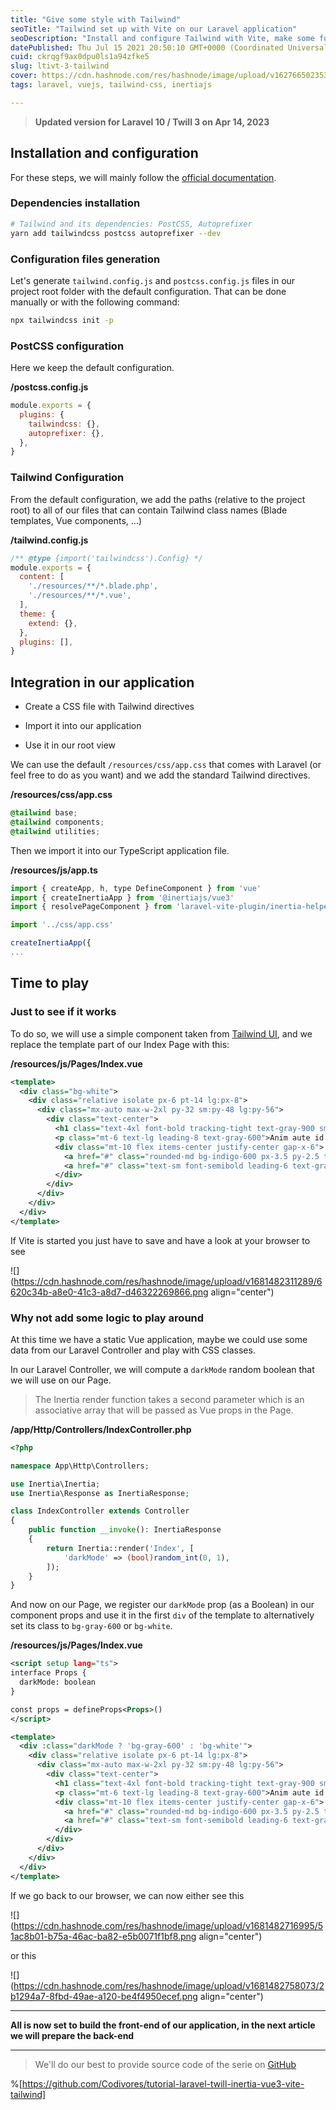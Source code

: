```yaml
---
title: "Give some style with Tailwind"
seoTitle: "Tailwind set up with Vite on our Laravel application"
seoDescription: "Install and configure Tailwind with Vite, make some fun with Inertia on our Laravel application"
datePublished: Thu Jul 15 2021 20:50:10 GMT+0000 (Coordinated Universal Time)
cuid: ckrqgf9ax0dpu0ls1a94zfke5
slug: ltivt-3-tailwind
cover: https://cdn.hashnode.com/res/hashnode/image/upload/v1627665023530/e2KqWfCvm.png
tags: laravel, vuejs, tailwind-css, inertiajs

---
```


> **Updated version for Laravel 10 / Twill 3 on Apr 14, 2023**

## Installation and configuration

For these steps, we will mainly follow the [official documentation](https://tailwindcss.com/docs/installation/using-postcss).

### Dependencies installation

```bash
# Tailwind and its dependencies: PostCSS, Autoprefixer
yarn add tailwindcss postcss autoprefixer --dev
```

### Configuration files generation

Let's generate `tailwind.config.js` and `postcss.config.js` files in our project root folder with the default configuration. That can be done manually or with the following command:

```bash
npx tailwindcss init -p
```

### PostCSS configuration

Here we keep the default configuration.

**/postcss.config.js**

```javascript
module.exports = {
  plugins: {
    tailwindcss: {},
    autoprefixer: {},
  },
}
```

### Tailwind Configuration

From the default configuration, we add the paths (relative to the project root) to all of our files that can contain Tailwind class names (Blade templates, Vue components, ...)

**/tailwind.config.js**

```javascript
/** @type {import('tailwindcss').Config} */
module.exports = {
  content: [
    './resources/**/*.blade.php',
    './resources/**/*.vue',
  ],
  theme: {
    extend: {},
  },
  plugins: [],
}
```

## Integration in our application

* Create a CSS file with Tailwind directives
    
* Import it into our application
    
* Use it in our root view
    

We can use the default `/resources/css/app.css` that comes with Laravel (or feel free to do as you want) and we add the standard Tailwind directives.

**/resources/css/app.css**

```css
@tailwind base;
@tailwind components;
@tailwind utilities;
```

Then we import it into our TypeScript application file.

**/resources/js/app.ts**

```javascript
import { createApp, h, type DefineComponent } from 'vue'
import { createInertiaApp } from '@inertiajs/vue3'
import { resolvePageComponent } from 'laravel-vite-plugin/inertia-helpers'

import '../css/app.css'

createInertiaApp({
...
```

## Time to play

### Just to see if it works

To do so, we will use a simple component taken from [Tailwind UI](https://tailwindui.com), and we replace the template part of our Index Page with this:

**/resources/js/Pages/Index.vue**

```xml
<template>
  <div class="bg-white">
    <div class="relative isolate px-6 pt-14 lg:px-8">
      <div class="mx-auto max-w-2xl py-32 sm:py-48 lg:py-56">
        <div class="text-center">
          <h1 class="text-4xl font-bold tracking-tight text-gray-900 sm:text-6xl">Data to enrich your online business</h1>
          <p class="mt-6 text-lg leading-8 text-gray-600">Anim aute id magna aliqua ad ad non deserunt sunt. Qui irure qui lorem cupidatat commodo. Elit sunt amet fugiat veniam occaecat fugiat aliqua.</p>
          <div class="mt-10 flex items-center justify-center gap-x-6">
            <a href="#" class="rounded-md bg-indigo-600 px-3.5 py-2.5 text-sm font-semibold text-white shadow-sm hover:bg-indigo-500 focus-visible:outline focus-visible:outline-2 focus-visible:outline-offset-2 focus-visible:outline-indigo-600">Get started</a>
            <a href="#" class="text-sm font-semibold leading-6 text-gray-900">Learn more <span aria-hidden="true">→</span></a>
          </div>
        </div>
      </div>
    </div>
  </div>
</template>
```

If Vite is started you just have to save and have a look at your browser to see

![](https://cdn.hashnode.com/res/hashnode/image/upload/v1681482311289/6620c34b-a8e0-41c3-a8d7-d46322269866.png align="center")

### Why not add some logic to play around

At this time we have a static Vue application, maybe we could use some data from our Laravel Controller and play with CSS classes.

In our Laravel Controller, we will compute a `darkMode` random boolean that we will use on our Page.

> The Inertia render function takes a second parameter which is an associative array that will be passed as Vue props in the Page.

**/app/Http/Controllers/IndexController.php**

```php
<?php

namespace App\Http\Controllers;

use Inertia\Inertia;
use Inertia\Response as InertiaResponse;

class IndexController extends Controller
{
    public function __invoke(): InertiaResponse
    {
        return Inertia::render('Index', [
            'darkMode' => (bool)random_int(0, 1),
        ]);
    }
}
```

And now on our Page, we register our `darkMode` prop (as a Boolean) in our component props and use it in the first `div` of the template to alternatively set its class to `bg-gray-600` or `bg-white`.

**/resources/js/Pages/Index.vue**

```xml
<script setup lang="ts">
interface Props {
  darkMode: boolean
}

const props = defineProps<Props>()
</script>

<template>
  <div :class="darkMode ? 'bg-gray-600' : 'bg-white'">
    <div class="relative isolate px-6 pt-14 lg:px-8">
      <div class="mx-auto max-w-2xl py-32 sm:py-48 lg:py-56">
        <div class="text-center">
          <h1 class="text-4xl font-bold tracking-tight text-gray-900 sm:text-6xl">Data to enrich your online business</h1>
          <p class="mt-6 text-lg leading-8 text-gray-600">Anim aute id magna aliqua ad ad non deserunt sunt. Qui irure qui lorem cupidatat commodo. Elit sunt amet fugiat veniam occaecat fugiat aliqua.</p>
          <div class="mt-10 flex items-center justify-center gap-x-6">
            <a href="#" class="rounded-md bg-indigo-600 px-3.5 py-2.5 text-sm font-semibold text-white shadow-sm hover:bg-indigo-500 focus-visible:outline focus-visible:outline-2 focus-visible:outline-offset-2 focus-visible:outline-indigo-600">Get started</a>
            <a href="#" class="text-sm font-semibold leading-6 text-gray-900">Learn more <span aria-hidden="true">→</span></a>
          </div>
        </div>
      </div>
    </div>
  </div>
</template>
```

If we go back to our browser, we can now either see this

![](https://cdn.hashnode.com/res/hashnode/image/upload/v1681482716995/51ac8b01-b75a-46ac-ba82-e5b0071f1bf8.png align="center")

or this

![](https://cdn.hashnode.com/res/hashnode/image/upload/v1681482758073/2b1294a7-8fbd-49ae-a120-be4f4950ecef.png align="center")

---

**All is now set to build the front-end of our application, in the next article we will prepare the back-end**

---

> We'll do our best to provide source code of the serie on [GitHub](https://github.com/Codivores/tutorial-laravel-twill-inertia-vue3-vite-tailwind)

%[https://github.com/Codivores/tutorial-laravel-twill-inertia-vue3-vite-tailwind]